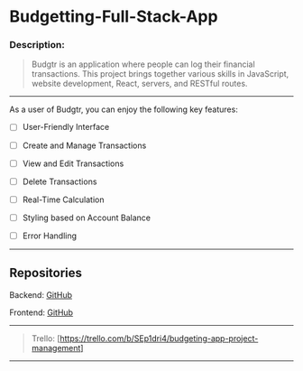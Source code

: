# Budgetting-Full-Stack-App

### Description:

> Budgtr is an application where people can log their financial transactions. This project brings together various skills in JavaScript, website development, React, servers, and RESTful routes.

---

As a user of Budgtr, you can enjoy the following key features:

- [ ] User-Friendly Interface

- [ ] Create and Manage Transactions

- [ ] View and Edit Transactions

- [ ] Delete Transactions

- [ ] Real-Time Calculation

- [ ] Styling based on Account Balance

- [ ] Error Handling

---

## Repositories 

 Backend: [GitHub](https://github.com/Nicolercc/project-budgeting-app-BE)

 Frontend: [GitHub](https://github.com/Nicolercc/project-budgeting-app-FE)

---

> Trello: [https://trello.com/b/SEp1dri4/budgeting-app-project-management]

---


